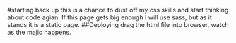 #starting back up
this is a chance to dust off my css skills and start thinking about code agian. If this page gets big enough I will use sass, but as it stands it is a static page.
##Deploying
drag the html file into browser, watch as the majic happens.


